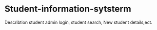 # Student-information-sytsterm

Describtion 
student admin login,
student search,
New student details,ect.
